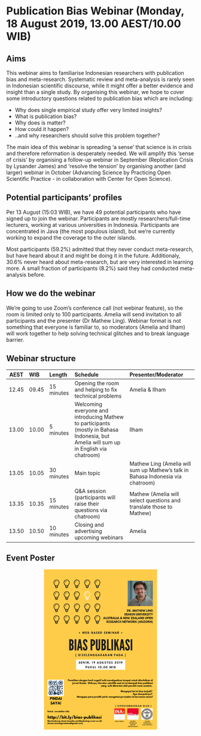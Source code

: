 # Publication Bias Webinar (Monday, 18 August 2019, 13.00 AEST/10.00 WIB)

## Aims

This webinar aims to familiarise Indonesian researchers with publication
bias and meta-research. Systematic review and meta-analysis is rarely
seen in Indonesian scientific discourse, while it might offer a better
evidence and insight than a single study. By organising this webinar, we
hope to cover some introductory questions related to publication bias
which are including:

  - Why does single empirical study offer very limited insights?
  - What is publication bias?
  - Why does is matter?
  - How could it happen?
  - ..and why researchers should solve this problem together?

The main idea of this webinar is spreading ‘a sense’ that science is in
crisis and therefore reformation is desperately needed. We will amplify
this ‘sense of crisis’ by organising a follow-up webinar in September
(Replication Crisis by Lysander James) and ‘resolve the tension’ by
organising another (and larger) webinar in October (Advancing Science by
Practicing Open Scientific Practice - in collaboration with Center for
Open Science).

## Potential participants’ profiles

Per 13 August (15:03 WIB), we have 49 potential participants who have
signed up to join the webinar. Participants are mostly
researchers/full-time lecturers, working at various universities in
Indonesia. Participants are concentrated in Java (the most populous
island), but we’re currently working to expand the coverage to the outer
islands.

Most participants (59.2%) admitted that they never conduct
meta-research, but have heard about it and might be doing it in the
future. Additionaly, 30.6% never heard about meta-research, but are very
interested in learning more. A small fraction of participants (8.2%)
said they had conducted meta-analysis before.

## How we do the webinar

We’re going to use Zoom’s conference call (not webinar feature), so the
room is limited only to 100 participants. Amelia will send invitation to
all participants and the presenter (Dr Mathew Ling). Webinar format is
not something that everyone is familiar to, so moderators (Amelia and
Ilham) will work together to help solving technical glitches and to
break language
barrier.

## Webinar structure

| AEST  | WIB   | Length     | Schedule                                                                                                                               | Presenter/Moderator                                                             |
| ----- | :---- | :--------- | :------------------------------------------------------------------------------------------------------------------------------------- | :------------------------------------------------------------------------------ |
| 12.45 | 09.45 | 15 minutes | Opening the room and helping to fix technical problems                                                                                 | Amelia & Ilham                                                                  |
| 13.00 | 10.00 | 5 minutes  | Welcoming everyone and introducing Mathew to participants (mostly in Bahasa Indonesia, but Amelia will sum up in English via chatroom) | Ilham                                                                           |
| 13.05 | 10.05 | 30 minutes | Main topic                                                                                                                             | Mathew Ling (Amelia will sum up Mathew’s talk in Bahasa Indonesia via chatroom) |
| 13.35 | 10.35 | 15 minutes | Q\&A session (participants will raise their questions via chatroom)                                                                    | Mathew (Amelia will select questions and translate those to Mathew)             |
| 13.50 | 10.50 | 10 minutes | Closing and advertising upcoming webinars                                                                                              | Amelia                                                                          |

## Event Poster

<center>

<img src="pic/pub-bias-webinar.png" style="width:60%;" class="fancyimage"/>

</center>

